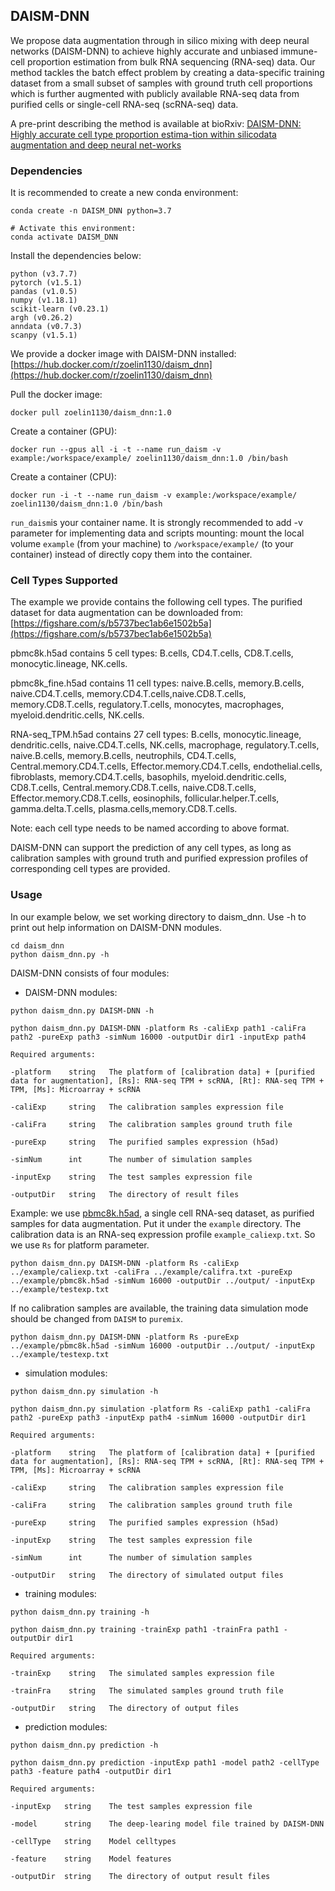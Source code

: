 ## DAISM-DNN

We propose data augmentation through in silico mixing with deep neural networks (DAISM-DNN) to achieve highly accurate and unbiased immune-cell proportion estimation from bulk  RNA sequencing (RNA-seq) data. Our method tackles the batch effect problem by creating a data-specific training dataset from a small subset of samples with ground truth cell proportions which is further augmented with publicly available RNA-seq data from purified cells or single-cell RNA-seq (scRNA-seq) data.

A pre-print describing the method is available at bioRxiv:
 [DAISM-DNN: Highly accurate cell type proportion estima-tion within silicodata augmentation and deep neural net-works](https://www.biorxiv.org/content/10.1101/2020.03.26.009308v2)
 
### Dependencies
It is recommended to create a new conda environment:
```
conda create -n DAISM_DNN python=3.7

# Activate this environment:
conda activate DAISM_DNN
```
Install the dependencies below:
```
python (v3.7.7)
pytorch (v1.5.1)
pandas (v1.0.5)
numpy (v1.18.1)
scikit-learn (v0.23.1)
argh (v0.26.2) 
anndata (v0.7.3)
scanpy (v1.5.1)
```
We provide a docker image with DAISM-DNN installed:
[https://hub.docker.com/r/zoelin1130/daism_dnn](https://hub.docker.com/r/zoelin1130/daism_dnn)

Pull the docker image:
```
docker pull zoelin1130/daism_dnn:1.0
```
Create a container (GPU):
```
docker run --gpus all -i -t --name run_daism -v example:/workspace/example/ zoelin1130/daism_dnn:1.0 /bin/bash
```
Create a container (CPU):
```
docker run -i -t --name run_daism -v example:/workspace/example/ zoelin1130/daism_dnn:1.0 /bin/bash
```
```run_daism```is your container name. It is strongly recommended to add -v parameter for implementing data and scripts mounting: mount the local volume ```example``` (from your machine) to ```/workspace/example/``` (to your container) instead of directly copy them into the container.

### Cell Types Supported
The example we provide contains the following cell types. The purified dataset for data augmentation can be downloaded from:[https://figshare.com/s/b5737bec1ab6e1502b5a](https://figshare.com/s/b5737bec1ab6e1502b5a)

pbmc8k.h5ad contains 5 cell types: B.cells, CD4.T.cells, CD8.T.cells, monocytic.lineage, NK.cells.

pbmc8k_fine.h5ad contains 11 cell types: naive.B.cells, memory.B.cells, naive.CD4.T.cells, memory.CD4.T.cells,naive.CD8.T.cells, memory.CD8.T.cells, regulatory.T.cells, monocytes, macrophages, myeloid.dendritic.cells, NK.cells.

RNA-seq_TPM.h5ad contains 27 cell types: B.cells, monocytic.lineage, dendritic.cells, naive.CD4.T.cells, NK.cells, macrophage, regulatory.T.cells, naive.B.cells, memory.B.cells, neutrophils, CD4.T.cells, Central.memory.CD4.T.cells, Effector.memory.CD4.T.cells, endothelial.cells, fibroblasts, memory.CD4.T.cells, basophils, myeloid.dendritic.cells, CD8.T.cells, Central.memory.CD8.T.cells, naive.CD8.T.cells, Effector.memory.CD8.T.cells, eosinophils, follicular.helper.T.cells, gamma.delta.T.cells, plasma.cells,memory.CD8.T.cells.

Note: each cell type needs to be named according to above format.

DAISM-DNN can support the prediction of any cell types, as long as calibration samples with ground truth and purified expression profiles of corresponding cell types are provided.

### Usage
In our example below, we set working directory to daism_dnn. Use -h to print out help information on DAISM-DNN modules.
```
cd daism_dnn
python daism_dnn.py -h
```

DAISM-DNN consists of four modules:

- DAISM-DNN modules: 
```
python daism_dnn.py DAISM-DNN -h

python daism_dnn.py DAISM-DNN -platform Rs -caliExp path1 -caliFra path2 -pureExp path3 -simNum 16000 -outputDir dir1 -inputExp path4

Required arguments:

-platform    string   The platform of [calibration data] + [purified data for augmentation], [Rs]: RNA-seq TPM + scRNA, [Rt]: RNA-seq TPM + TPM, [Ms]: Microarray + scRNA
                        
-caliExp     string   The calibration samples expression file

-caliFra     string   The calibration samples ground truth file

-pureExp     string   The purified samples expression (h5ad)

-simNum      int      The number of simulation samples

-inputExp    string   The test samples expression file

-outputDir   string   The directory of result files
```

Example: we use [pbmc8k.h5ad](https://figshare.com/s/b5737bec1ab6e1502b5a), a single cell RNA-seq dataset, as purified samples for data augmentation. Put it under the ```example``` directory. The calibration data is an RNA-seq expression profile ```example_caliexp.txt```. So we use ```Rs``` for platform parameter.

```
python daism_dnn.py DAISM-DNN -platform Rs -caliExp ../example/caliexp.txt -caliFra ../example/califra.txt -pureExp ../example/pbmc8k.h5ad -simNum 16000 -outputDir ../output/ -inputExp ../example/testexp.txt
```
If no calibration samples are available, the training data simulation mode should be changed from ```DAISM``` to ```puremix```.

```
python daism_dnn.py DAISM-DNN -platform Rs -pureExp ../example/pbmc8k.h5ad -simNum 16000 -outputDir ../output/ -inputExp ../example/testexp.txt
```


- simulation modules:
```
python daism_dnn.py simulation -h

python daism_dnn.py simulation -platform Rs -caliExp path1 -caliFra path2 -pureExp path3 -inputExp path4 -simNum 16000 -outputDir dir1

Required arguments:

-platform    string   The platform of [calibration data] + [purified data for augmentation], [Rs]: RNA-seq TPM + scRNA, [Rt]: RNA-seq TPM + TPM, [Ms]: Microarray + scRNA

-caliExp     string   The calibration samples expression file

-caliFra     string   The calibration samples ground truth file

-pureExp     string   The purified samples expression (h5ad)

-inputExp    string   The test samples expression file

-simNum      int      The number of simulation samples

-outputDir   string   The directory of simulated output files
```

- training modules:
```
python daism_dnn.py training -h 

python daism_dnn.py training -trainExp path1 -trainFra path1 -outputDir dir1

Required arguments:

-trainExp    string   The simulated samples expression file

-trainFra    string   The simulated samples ground truth file

-outputDir   string   The directory of output files
```

- prediction modules:
```
python daism_dnn.py prediction -h 

python daism_dnn.py prediction -inputExp path1 -model path2 -cellType path3 -feature path4 -outputDir dir1

Required arguments:

-inputExp   string    The test samples expression file

-model      string    The deep-learing model file trained by DAISM-DNN

-cellType   string    Model celltypes

-feature    string    Model features

-outputDir  string    The directory of output result files
```
